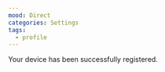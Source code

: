 ```yaml
---
mood: Direct
categories: Settings
tags:
  - profile
---
```

Your device has been successfully registered.